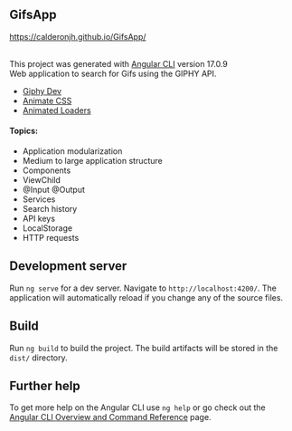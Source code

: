 ## GifsApp

https://calderonjh.github.io/GifsApp/

<br>This project was generated with [Angular CLI](https://github.com/angular/angular-cli) version 17.0.9<br>
Web application to search for Gifs using the GIPHY API.<br>
<ul>
<li> <a href="https://developers.giphy.com/">Giphy Dev</a></li>
<li> <a href="https://animate.style/">Animate CSS</a></li>
<li> <a href="https://samherbert.net/svg-loaders/">Animated Loaders</a></li>
</ul>



#### Topics:
<ul>
<li>Application modularization</li>
<li>Medium to large application structure</li>
<li>Components</li>
<li>ViewChild</li>
<li>@Input @Output</li>
<li>Services</li>
<li>Search history</li>
<li>API keys</li>
<li>LocalStorage</li>
<li>HTTP requests</li>
</ul>

## Development server

Run `ng serve` for a dev server. Navigate to `http://localhost:4200/`. The application will automatically reload if you change any of the source files.

## Build

Run `ng build` to build the project. The build artifacts will be stored in the `dist/` directory.

## Further help

To get more help on the Angular CLI use `ng help` or go check out the [Angular CLI Overview and Command Reference](https://angular.io/cli) page.
